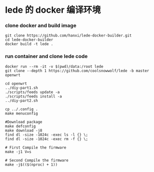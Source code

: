 # lede 的 docker 编译环境

### clone docker and build image

```
git clone https://github.com/hanxi/lede-docker-builder.git
cd lede-docker-builder
docker build -t lede .
```

### run container and clone lede code

```
docker run --rm -it -v $(pwd)/data:/root lede
git clone --depth 1 https://github.com/coolsnowwolf/lede -b master openwrt

cd openwrt
../diy-part1.sh
./scripts/feeds update -a 
./scripts/feeds install -a
../diy-part2.sh

cp ../.config .
make menuconfig 

#Download package
make defconfig
make download -j8
find dl -size -1024c -exec ls -l {} \;
find dl -size -1024c -exec rm -f {} \;

# First Compile the firmware
make -j1 V=s

# Second Compile the firmware
make -j$(($(nproc) + 1))
```

